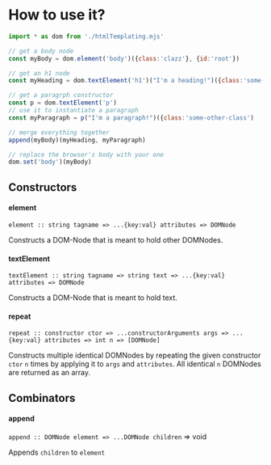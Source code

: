 # How to use it?

```javascript
import * as dom from './htmlTemplating.mjs'

// get a body node
const myBody = dom.element('body')({class:'clazz'}, {id:'root'})

// get an h1 node
const myHeading = dom.textElement('h1')("I'm a heading!")({class:'some-class'})

// get a paragrph constructor
const p = dom.textElement('p')
// use it to instantiate a paragraph
const myParagraph = p("I'm a paragraph!")({class:'some-other-class')

// merge everything together
append(myBody)(myHeading, myParagraph)

// replace the browser's body with your one
dom.set('body')(myBody)
```

## Constructors
#### element
`element :: string tagname => ...{key:val} attributes => DOMNode`

Constructs a DOM-Node that is meant to hold other DOMNodes.

#### textElement
`textElement :: string tagname => string text => ...{key:val} attributes => DOMNode`

Constructs a DOM-Node that is meant to hold text.

#### repeat
`repeat :: constructor ctor => ...constructorArguments args => ...{key:val} attributes => int n => [DOMNode]`

Constructs multiple identical DOMNodes by repeating the given constructor `ctor` `n` times by applying it to `args` and `attributes`.
All identical `n` DOMNodes are returned as an array.

## Combinators
#### append
`append :: DOMNode element => ...DOMNode children` => void

Appends `children` to `element`
